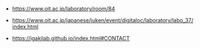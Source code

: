 

- https://www.oit.ac.jp/laboratory/room/84

- https://www.oit.ac.jp/japanese/juken/event/digitaloc/laboratory/labo_37/index.html
- https://igakilab.github.io/index.html#CONTACT